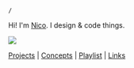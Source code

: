 `/`

Hi! I'm [Nico](https://twitter.com/nicogl_). I design & code things.

![](https://i.pinimg.com/originals/e7/4b/87/e74b87ef8486bc21ecfdf2e036999ad2.gif)

[Projects](./projects) | [Concepts](./concepts) | [Playlist](https://open.spotify.com/playlist/0l9RQcbss17TUCnesCC07y?si=llZwzKUJRXWX7ZfN8PNfOA) | [Links](./links)
